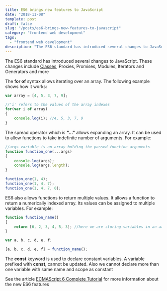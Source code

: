 ```yaml
---
title: ES6 brings new features to JavaScript
date: "2018-11-08"
template: post
draft: false
slug: "/posts/es6-brings-new-features-to-javascript"
category: "frontend web development"
tags:
  - "frontend web development"
description: "The ES6 standard has introduced several changes to JavaScript. These changes include Classes, Proxies, Promises, Modules, Iterators and Generators and more"
---
```


The ES6 standard has introduced several changes to JavaScript. These changes include [Classes](/research/all/using-classes-and-objects-in-javascript), Proxies, Promises, Modules, Iterators and Generators and more

The **for of** syntax allows iterating over an array. The following example shows how it works:

```js
var array = [4, 5, 3, 7, 9];

//'i' refers to the values of the array indexes
for(var i of array)
{
    console.log(i); //4, 5, 3, 7, 9
}
```

The spread operator which is **"..."** allows expanding an array. It can be used to allow functions to take indefinite number of arguments. For example:

```js
//args variable is an array holding the passed function arguments
function function_one(...args)
{   
    console.log(args);
    console.log(args.length);
}

function_one(1, 4);
function_one(1, 4, 7);
function_one(1, 4, 7, 0);
```

ES6 also allows functions to return multiple values. It allows a function to return a numerically indexed array. Its values can be assigned to multiple variables. For example:

```js
function function_name()
{
    return [6, 2, 3, 4, 5, 3]; //here we are storing variables in an array and returning the array
}

var a, b, c, d, e, f;

[a, b, c, d, e, f] = function_name();
```

The **const** keyword is used to declare constant variables. A variable prefixed with **const**, cannot be updated. Also we cannot declare more than one variable with same name and scope as constant

See the article [ECMAScript 6 Complete Tutorial](http://qnimate.com/post-series/ecmascript-6-complete-tutorial/) for more information about the new ES6 features

